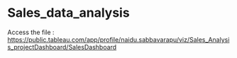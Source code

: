 # Sales_data_analysis
Access the file : https://public.tableau.com/app/profile/naidu.sabbavarapu/viz/Sales_Analysis_projectDashboard/SalesDashboard
